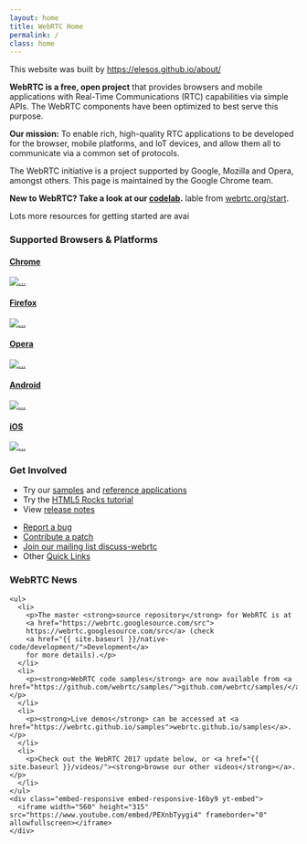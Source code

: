 ```yaml
---
layout: home
title: WebRTC Home
permalink: /
class: home
---
```


<div class="jumbotron clearfix" markdown="1">

<!-- <img src="{{ site.baseurl }}/assets/images/webrtc-logo-vert-retro-255x305.png" class="pull-right" style="margin-left: 2em; margin-bottom: .5em;"> -->

This website was built by  https://elesos.github.io/about/

**WebRTC is a free, open project** that provides browsers and mobile
applications with Real-Time Communications (RTC) capabilities via simple APIs.
The WebRTC components have been optimized to best serve this purpose.

**Our mission:** To enable rich, high-quality RTC applications to be
developed for the browser, mobile platforms, and IoT devices, and allow them
all to communicate via a common set of protocols.

The WebRTC initiative is a project supported by Google, Mozilla and Opera,
amongst others. This page is maintained by the Google Chrome team.

**New to WebRTC? Take a look at our [codelab](https://codelabs.developers.google.com/codelabs/webrtc-web).**
lable from [webrtc.org/start](https://webrtc.org/start).

Lots more resources for getting started are avai
</div>

<div class="row supported">

  <div class="col-md-10 col-md-offset-1">
    <h3>Supported Browsers &amp; Platforms</h3>
  </div>

  <div class="col-md-2 col-sm-2 col-xs-2 col-md-offset-1 col-sm-offset-1">
    <div class="thumbnail">
      <a href="http://chrome.google.com/">
      <div class="caption text-center">
        <h4>Chrome</h4>
      </div>
      <img src="{{ site.baseurl }}/assets/images/logos/chrome-128x128.png" alt="...">
      </a>
    </div>
  </div>

  <div class="col-md-2 col-sm-2 col-xs-2">
    <div class="thumbnail">
      <a href="//www.mozilla.org/en-US/firefox/new/">
      <div class="caption text-center">
        <h4>Firefox</h4>
      </div>
      <img src="{{ site.baseurl }}/assets/images/logos/firefox-128x128.png" alt="...">
      </a>
    </div>
  </div>

  <div class="col-md-2 col-sm-2 col-xs-2">
    <div class="thumbnail">
      <a href="http://www.opera.com/">
      <div class="caption text-center">
        <h4>Opera</h4>
      </div>
      <img src="{{ site.baseurl }}/assets/images/logos/opera-128x128.png" alt="...">
      </a>
    </div>
  </div>

  <div class="col-md-2 col-sm-2 col-xs-2">
    <div class="thumbnail">
      <a href="{{ site.baseurl }}/native-code/android/">
      <div class="caption text-center">
        <h4>Android</h4>
      </div>
      <img src="{{ site.baseurl }}/assets/images/logos/android-128x128.png" alt="...">
      </a>
    </div>
  </div>

  <div class="col-md-2 col-sm-2 col-xs-2">
    <div class="thumbnail">
      <a href="{{ site.baseurl }}/native-code/ios/">
      <div class="caption text-center">
        <h4>iOS</h4>
      </div>
      <img src="{{ site.baseurl }}/assets/images/logos/apple-128x128.png" alt="...">
      </a>
    </div>
  </div>

</div>

<div class="row involved">

  <div class="col-md-10 col-md-offset-1">
    <h3>Get Involved</h3>
  </div>

  <div class="col-md-6 col-sm-6 col-xs-6 col-md-offset-1 col-sm-offset-1">
    <ul>
      <li>Try our <a href="https://webrtc.github.io/samples/">samples</a> and
    <a href="{{ site.baseurl }}/reference-apps/">reference applications</a></li>
      <li>Try the <a href="http://www.html5rocks.com/en/tutorials/webrtc/basics/">HTML5 Rocks tutorial</a></li>
      <li>View <a href="{{ site.baseurl }}/release-notes/">release notes</a></li>
    </ul>
  </div>

  <div class="col-md-4 col-sm-4 col-xs-4">
    <ul>
      <li><a href="{{ site.baseurl }}/bugs/">Report a bug</a></li>
      <li><a href="{{ site.baseurl }}/contributing/">Contribute a patch</a></li>
      <li><a href="https://groups.google.com/group/discuss-webrtc">Join our mailing list discuss-webrtc</a></li>
      <li>Other <a href="{{ site.baseurl }}/quick-links/">Quick Links</a></li>
    </ul>
  </div>

</div>


<div class="row news" markdown="1">

  <div class="col-md-10 col-md-offset-1">
    <h3>WebRTC News</h3>

    <ul>
      <li>
        <p>The master <strong>source repository</strong> for WebRTC is at
        <a href="https://webrtc.googlesource.com/src">
        https://webrtc.googlesource.com/src</a> (check
        <a href="{{ site.baseurl }}/native-code/development/">Development</a>
        for more details).</p>
      </li>
      <li>
        <p><strong>WebRTC code samples</strong> are now available from <a href="https://github.com/webrtc/samples/">github.com/webrtc/samples/</a>.</p>
      </li>
      <li>
        <p><strong>Live demos</strong> can be accessed at <a href="https://webrtc.github.io/samples">webrtc.github.io/samples</a>.</p>
      </li>
      <li>
        <p>Check out the WebRTC 2017 update below, or <a href="{{ site.baseurl }}/videos/"><strong>browse our other videos</strong></a>.</p>
      </li>
    </ul>
    <div class="embed-responsive embed-responsive-16by9 yt-embed">
      <iframe width="560" height="315" src="https://www.youtube.com/embed/PEXnbTyygi4" frameborder="0" allowfullscreen></iframe>
    </div>

  </div>

</div>
